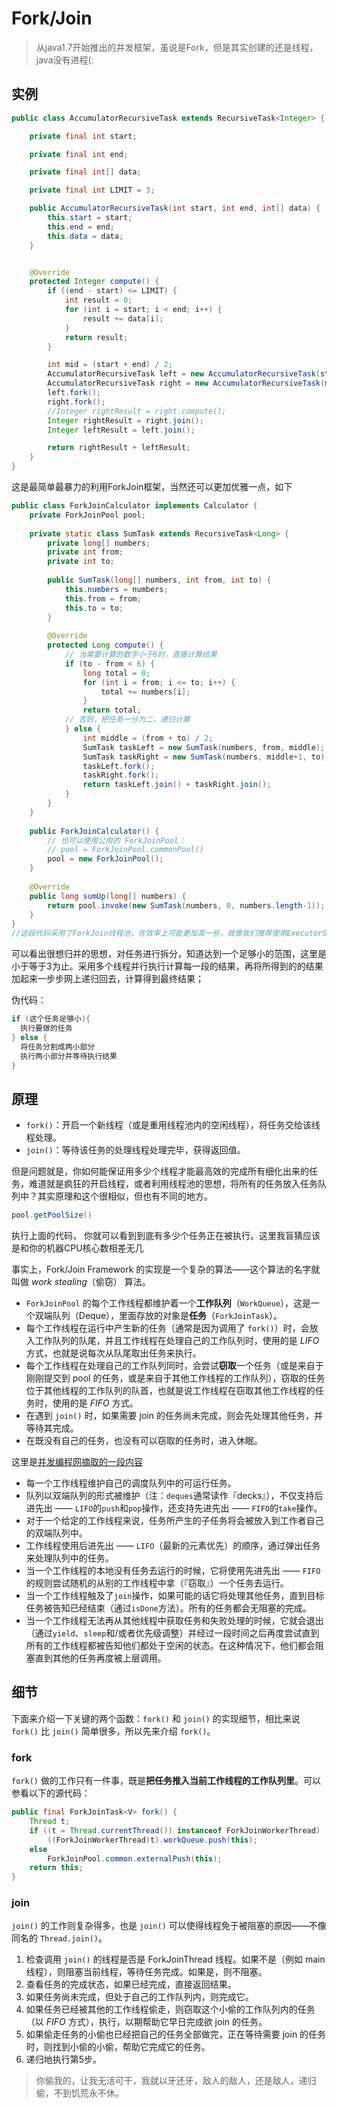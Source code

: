 # Fork/Join

> 从java1.7开始推出的并发框架，虽说是Fork，但是其实创建的还是线程，java没有进程(:

## 实例

```java
public class AccumulatorRecursiveTask extends RecursiveTask<Integer> {

    private final int start;

    private final int end;

    private final int[] data;

    private final int LIMIT = 3;

    public AccumulatorRecursiveTask(int start, int end, int[] data) {
        this.start = start;
        this.end = end;
        this.data = data;
    }


    @Override
    protected Integer compute() {
        if ((end - start) <= LIMIT) {
            int result = 0;
            for (int i = start; i < end; i++) {
                result += data[i];
            }
            return result;
        }

        int mid = (start + end) / 2;
        AccumulatorRecursiveTask left = new AccumulatorRecursiveTask(start, mid, data);
        AccumulatorRecursiveTask right = new AccumulatorRecursiveTask(mid, end, data);
        left.fork();
        right.fork();
        //Integer rightResult = right.compute();
        Integer rightResult = right.join();
        Integer leftResult = left.join();

        return rightResult + leftResult;
    }
}

```

这是最简单最暴力的利用ForkJoin框架，当然还可以更加优雅一点，如下

```java
public class ForkJoinCalculator implements Calculator {
    private ForkJoinPool pool;
 
    private static class SumTask extends RecursiveTask<Long> {
        private long[] numbers;
        private int from;
        private int to;
 
        public SumTask(long[] numbers, int from, int to) {
            this.numbers = numbers;
            this.from = from;
            this.to = to;
        }
 
        @Override
        protected Long compute() {
            // 当需要计算的数字小于6时，直接计算结果
            if (to - from < 6) {
                long total = 0;
                for (int i = from; i <= to; i++) {
                    total += numbers[i];
                }
                return total;
            // 否则，把任务一分为二，递归计算
            } else {
                int middle = (from + to) / 2;
                SumTask taskLeft = new SumTask(numbers, from, middle);
                SumTask taskRight = new SumTask(numbers, middle+1, to);
                taskLeft.fork();
                taskRight.fork();
                return taskLeft.join() + taskRight.join();
            }
        }
    }
 
    public ForkJoinCalculator() {
        // 也可以使用公用的 ForkJoinPool：
        // pool = ForkJoinPool.commonPool()
        pool = new ForkJoinPool();
    }
 
    @Override
    public long sumUp(long[] numbers) {
        return pool.invoke(new SumTask(numbers, 0, numbers.length-1));
    }
}
//这段代码采用了ForkJoin线程池，在效率上可能更加高一些，就像我们推荐使用ExecutorService而不是自己去new线程一样
```

可以看出很想归并的思想，对任务进行拆分，知道达到一个足够小的范围，这里是小于等于3为止。采用多个线程并行执行计算每一段的结果，再将所得到的的结果加起来一步步网上递归回去，计算得到最终结果；

伪代码：

```java
if (这个任务足够小){ 
  执行要做的任务 
} else { 
  将任务分割成两小部分 
  执行两小部分并等待执行结果 
}  
```



## 原理

- `fork()`：开启一个新线程（或是重用线程池内的空闲线程），将任务交给该线程处理。
- `join()`：等待该任务的处理线程处理完毕，获得返回值。

但是问题就是，你如何能保证用多少个线程才能最高效的完成所有细化出来的任务，难道就是疯狂的开启线程，或者利用线程池的思想，将所有的任务放入任务队列中？其实原理和这个很相似，但也有不同的地方。

```java
pool.getPoolSize()
```

执行上面的代码，	你就可以看到到底有多少个任务正在被执行。这里我盲猜应该是和你的机器CPU核心数相差无几

事实上，Fork/Join Framework 的实现是一个复杂的算法——这个算法的名字就叫做 *work stealing*（偷窃） 算法。



- `ForkJoinPool` 的每个工作线程都维护着一个**工作队列**（`WorkQueue`），这是一个双端队列（Deque），里面存放的对象是**任务**（`ForkJoinTask`）。
- 每个工作线程在运行中产生新的任务（通常是因为调用了 `fork()`）时，会放入工作队列的队尾，并且工作线程在处理自己的工作队列时，使用的是 *LIFO* 方式，也就是说每次从队尾取出任务来执行。
- 每个工作线程在处理自己的工作队列同时，会尝试**窃取**一个任务（或是来自于刚刚提交到 pool 的任务，或是来自于其他工作线程的工作队列），窃取的任务位于其他线程的工作队列的队首，也就是说工作线程在窃取其他工作线程的任务时，使用的是 *FIFO* 方式。
- 在遇到 `join()` 时，如果需要 join 的任务尚未完成，则会先处理其他任务，并等待其完成。
- 在既没有自己的任务，也没有可以窃取的任务时，进入休眠。

这里是[并发编程网摘取的一段内容](http://ifeve.com/java-fork-join-framework/)

- 每一个工作线程维护自己的调度队列中的可运行任务。
- 队列以双端队列的形式被维护（注：`deques`通常读作『decks』），不仅支持后进先出 —— `LIFO`的`push`和`pop`操作，还支持先进先出 —— `FIFO`的`take`操作。
- 对于一个给定的工作线程来说，任务所产生的子任务将会被放入到工作者自己的双端队列中。
- 工作线程使用后进先出 —— `LIFO`（最新的元素优先）的顺序，通过弹出任务来处理队列中的任务。
- 当一个工作线程的本地没有任务去运行的时候，它将使用先进先出 —— `FIFO`的规则尝试随机的从别的工作线程中拿（『窃取』）一个任务去运行。
- 当一个工作线程触及了`join`操作，如果可能的话它将处理其他任务，直到目标任务被告知已经结束（通过`isDone`方法）。所有的任务都会无阻塞的完成。
- 当一个工作线程无法再从其他线程中获取任务和失败处理的时候，它就会退出（通过`yield`、`sleep`和/或者优先级调整）并经过一段时间之后再度尝试直到所有的工作线程都被告知他们都处于空闲的状态。在这种情况下，他们都会阻塞直到其他的任务再度被上层调用。

## 细节



下面来介绍一下关键的两个函数：`fork()` 和 `join()` 的实现细节，相比来说 `fork()` 比 `join()` 简单很多，所以先来介绍 `fork()`。

### fork

`fork()` 做的工作只有一件事，既是**把任务推入当前工作线程的工作队列里**。可以参看以下的源代码：

```java
public final ForkJoinTask<V> fork() {
    Thread t;
    if ((t = Thread.currentThread()) instanceof ForkJoinWorkerThread)
        ((ForkJoinWorkerThread)t).workQueue.push(this);
    else
        ForkJoinPool.common.externalPush(this);
    return this;
}
```

### join

`join()` 的工作则复杂得多，也是 `join()` 可以使得线程免于被阻塞的原因——不像同名的 `Thread.join()`。

1. 检查调用 `join()` 的线程是否是 ForkJoinThread 线程。如果不是（例如 main 线程），则阻塞当前线程，等待任务完成。如果是，则不阻塞。
2. 查看任务的完成状态，如果已经完成，直接返回结果。
3. 如果任务尚未完成，但处于自己的工作队列内，则完成它。
4. 如果任务已经被其他的工作线程偷走，则窃取这个小偷的工作队列内的任务（以 *FIFO* 方式），执行，以期帮助它早日完成欲 join 的任务。
5. 如果偷走任务的小偷也已经把自己的任务全部做完，正在等待需要 join 的任务时，则找到小偷的小偷，帮助它完成它的任务。
6. 递归地执行第5步。

> 你偷我的，让我无活可干，我就以牙还牙，敌人的敌人，还是敌人，递归偷，不到饥荒永不休。

